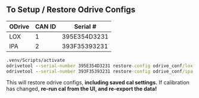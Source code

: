 ## To Setup / Restore Odrive Configs

| ODrive | CAN ID | Serial #     |
| ------ | ------ | ------------ |
| LOX    | 1      | 395E354D3231 |
| IPA    | 2      | 393F35393231 |

```cmd
.venv/Scripts/activate
odrivetool --serial-number 395E354D3231 restore-config odrive_conf/lox.json
odrivetool --serial-number 393F35393231 restore-config odrive_conf/ipa.json
```

This will restore odrive configs, **including saved cal settings.**
If calibration has changed, **re-run cal from the UI, and re-export the data!**